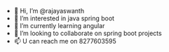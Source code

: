 - 👋 Hi, I’m @rajayaswanth
- 👀 I’m interested in java spring boot
- 🌱 I’m currently learning angular
- 💞️ I’m looking to collaborate on spring boot projects
- 📫 U can reach me on 8277603595

<!---
rajayaswanth/rajayaswanth is a ✨ special ✨ repository because its `README.md` (this file) appears on your GitHub profile.
You can click the Preview link to take a look at your changes.
--->
